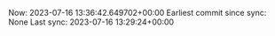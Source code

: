 Now: 2023-07-16 13:36:42.649702+00:00 Earliest commit since sync: None Last sync: 2023-07-16 13:29:24+00:00
